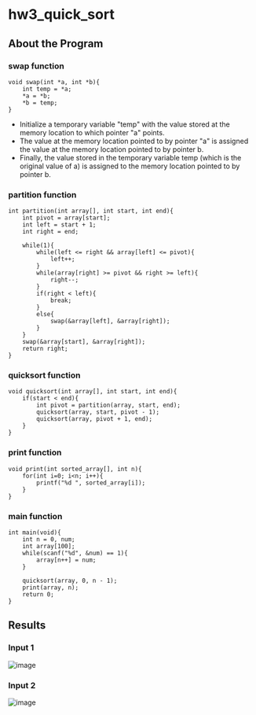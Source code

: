 # hw3_quick_sort
## About the Program
### swap function 
```
void swap(int *a, int *b){
    int temp = *a;
    *a = *b;
    *b = temp;
}
```
+ Initialize a temporary variable "temp" with the value stored at the memory location to which pointer "a" points.
+ The value at the memory location pointed to by pointer "a" is assigned the value at the memory location pointed to by pointer b.
+ Finally, the value stored in the temporary variable temp (which is the original value of a) is assigned to the memory location pointed to by pointer b.
### partition function 
```
int partition(int array[], int start, int end){
    int pivot = array[start];
    int left = start + 1;
    int right = end;
 
    while(1){
        while(left <= right && array[left] <= pivot){
        	left++;
        }
        while(array[right] >= pivot && right >= left){
        	right--;
        }
        if(right < left){
        	break;
        }
        else{
        	swap(&array[left], &array[right]);
        }
    }
    swap(&array[start], &array[right]);
    return right;
}
```
### quicksort function 
```
void quicksort(int array[], int start, int end){
    if(start < end){
        int pivot = partition(array, start, end);
        quicksort(array, start, pivot - 1);
        quicksort(array, pivot + 1, end);
    }
}
```
### print function
```
void print(int sorted_array[], int n){
    for(int i=0; i<n; i++){
        printf("%d ", sorted_array[i]);
    }
}
```
### main function
```
int main(void){
    int n = 0, num;
    int array[100];
    while(scanf("%d", &num) == 1){
        array[n++] = num;
    }
 
    quicksort(array, 0, n - 1);
    print(array, n);
    return 0;
}
```

## Results
### Input 1
![image](https://github.com/CYchang990148/hw3_quick_sort/assets/161935555/6c58ba1a-28b3-4780-adc9-482311099064)
### Input 2
![image](https://github.com/CYchang990148/hw3_quick_sort/assets/161935555/c6da1eb5-9e55-4051-89d7-9d3da05cc14a)